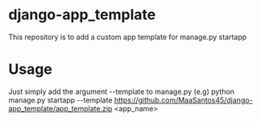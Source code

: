 # django-app_template

This repository is to add a custom app template for manage.py startapp

# Usage

Just simply add the argument --template to manage.py
(e.g) python manage.py startapp --template https://github.com/MaaSantos45/django-app_template/app_template.zip <app_name>
